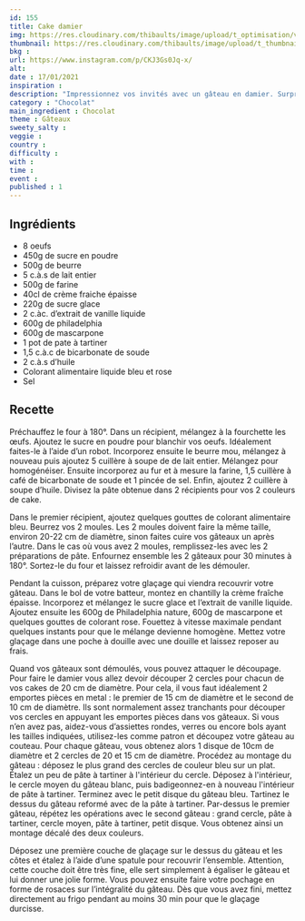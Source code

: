 ```yaml
---
id: 155
title: Cake damier
img: https://res.cloudinary.com/thibaults/image/upload/t_optimisation/v1610905939/Recipes/20210117_cake_damier.jpg
thumbnail: https://res.cloudinary.com/thibaults/image/upload/t_thumbnail_josie/v1610905939/Recipes/20210117_cake_damier.jpg
bkg : 
url: https://www.instagram.com/p/CKJ3Gs0Jq-x/
alt: 
date : 17/01/2021
inspiration : 
description: "Impressionnez vos invités avec un gâteau en damier. Surprise garantie à la découpe !"
category : "Chocolat"
main_ingredient : Chocolat
theme : Gâteaux
sweety_salty : 
veggie : 
country :
difficulty :
with : 
time : 
event :
published : 1
---
```


## Ingrédients
 - 8 oeufs
 - 450g de sucre en poudre
 - 500g de beurre
 - 5 c.à.s de lait entier
 - 500g de farine
 - 40cl de crème fraiche épaisse
 - 220g de sucre glace
 - 2 c.àc. d’extrait de vanille liquide
 - 600g de philadelphia
 - 600g de mascarpone
 - 1 pot de pate à tartiner
 - 1,5 c.à.c de bicarbonate de soude
 - 2 c.à.s d’huile
 - Colorant alimentaire liquide bleu et rose
 - Sel

## Recette
Préchauffez le four à 180°. Dans un récipient, mélangez à la fourchette les œufs. Ajoutez le sucre en poudre pour blanchir vos oeufs. Idéalement faites-le à l’aide d’un robot. Incorporez ensuite le beurre mou, mélangez à nouveau puis ajoutez 5 cuillère à soupe de de lait entier. Mélangez pour homogénéiser. Ensuite incorporez au fur et à mesure la farine, 1,5 cuillère à café de bicarbonate de soude et 1 pincée de sel. Enfin, ajoutez 2 cuillère à soupe d’huile. Divisez la pâte obtenue dans 2 récipients pour vos 2 couleurs de cake.

Dans le premier récipient, ajoutez quelques gouttes de colorant alimentaire bleu. Beurrez vos 2 moules. Les 2 moules doivent faire la même taille, environ 20-22 cm de diamètre, sinon faites cuire vos gâteaux un après l’autre. Dans le cas où vous avez 2 moules, remplissez-les avec les 2 préparations de pâte. Enfournez ensemble les 2 gâteaux pour 30 minutes à 180°. Sortez-le du four et laissez refroidir avant de les démouler.

Pendant la cuisson, préparez votre glaçage qui viendra recouvrir votre gâteau. Dans le bol de votre batteur, montez en chantilly la crème fraîche épaisse. Incorporez et mélangez le sucre glace et l’extrait de vanille liquide. Ajoutez ensuite les 600g de Philadelphia nature, 600g de mascarpone et quelques gouttes de colorant rose. Fouettez à vitesse maximale pendant quelques instants pour que le mélange devienne homogène. Mettez votre glaçage dans une poche à douille avec une douille et laissez reposer au frais.

Quand vos gâteaux sont démoulés, vous pouvez attaquer le découpage. Pour faire le damier vous allez devoir découper 2 cercles pour chacun de vos cakes de 20 cm de diamètre. Pour cela, il vous faut idéalement 2 emportes pièces en metal : le premier de 15 cm de diamètre et le second de 10 cm de diamètre. Ils sont normalement assez tranchants pour découper vos cercles en appuyant les emportes pièces dans vos gâteaux. Si vous n’en avez pas, aidez-vous d’assiettes rondes, verres ou encore bols ayant les tailles indiquées, utilisez-les comme patron et découpez votre gâteau au couteau. Pour chaque gâteau, vous obtenez alors 1 disque de 10cm de diamètre et 2 cercles de 20 et 15 cm de diamètre.
Procédez au montage du gâteau : déposez le plus grand des cercles de couleur bleu sur un plat. Étalez un peu de pâte à tartiner à l'intérieur du cercle. Déposez à l'intérieur, le cercle moyen du gâteau blanc, puis badigeonnez-en à nouveau l'intérieur de pâte à tartiner. Terminez avec le petit disque du gâteau bleu. Tartinez le dessus du gâteau reformé avec de la pâte à tartiner. Par-dessus le premier gâteau, répétez les opérations avec le second gâteau : grand cercle, pâte à tartiner, cercle moyen, pâte à tartiner, petit disque. Vous obtenez ainsi un montage décalé des deux couleurs.

Déposez une première couche de glaçage sur le dessus du gâteau et les côtes et étalez à l’aide d’une spatule pour recouvrir l’ensemble. Attention, cette couche doit être très fine, elle sert simplement à égaliser le gâteau et lui donner une jolie forme. Vous pouvez ensuite faire votre pochage en forme de rosaces sur l’intégralité du gâteau. Dès que vous avez fini, mettez directement au frigo pendant au moins 30 min pour que le glaçage durcisse.